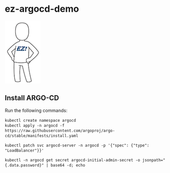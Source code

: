 # ez-argocd-demo
![ez logo](/resources/images/ez/ez-logo-small.png)

## Install ARGO-CD

Run the following commands:
```
kubectl create namespace argocd
kubectl apply -n argocd -f https://raw.githubusercontent.com/argoproj/argo-cd/stable/manifests/install.yaml
```

```
kubectl patch svc argocd-server -n argocd -p '{"spec": {"type": "LoadBalancer"}}'
```

```
kubectl -n argocd get secret argocd-initial-admin-secret -o jsonpath="{.data.password}" | base64 -d; echo
```

